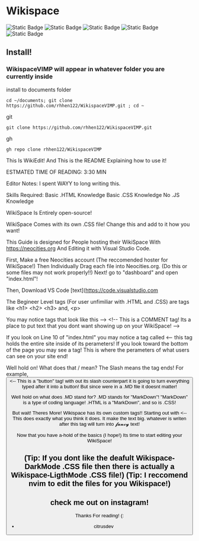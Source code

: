 # Wikispace
![Static Badge](https://badgen.net/#static/Download/Wikispace/blue?icon=github)
![Static Badge](https://img.shields.io/badge/Download-Wikispace-red)
![Static Badge](https://img.shields.io/badge/Wikispace%20-Based-green)
![Static Badge](https://img.shields.io/badge/Open_Source-red)
![Static Badge](https://img.shields.io/badge/status%20-maintained-green)
## Install!
### WikispaceVIMP will appear in whatever folder you are currently inside
install to documents folder
```
cd ~/documents; git clone https://github.com/rhhen122/WikispaceVIMP.git ; cd ~
```
git
```
git clone https://github.com/rhhen122/WikispaceVIMP.git
```
gh
```
gh repo clone rhhen122/WikispaceVIMP
```

This Is WikiEdit!         And This is the README Explaining how to use it!

ESTMATED TIME OF READING: 3:30 MIN

Editor Notes: I spent WAYY to long writing this.

Skills Required:      Basic .HTML Knowledge     Basic .CSS Knowledge      No .JS Knowledge

WikiSpace Is Entirely open-source!

WikiSpace Comes with its own .CSS file! Change this and add to it how you want!

This Guide is designed for People hosting their WikiSpace With https://neocities.org
And Editing it with Visual Studio Code.

First, Make a free Neocities account (The reccomended hoster for WikiSpace!)
Then Individually Drag each file into Neocities.org. (Do this or some files may not work properly!!)
Next! go to "dashboard" and open "index.html"!

Then, Download VS Code [text](https://code.visualstudio.com

The Begineer Level tags (For user unfimiliar with .HTML and .CSS) are tags like &lt;h1> &lt;h2> &lt;h3> and, &lt;p>

You may notice tags that look like this --> &lt;!-- This is a COMMENT tag! Its a place to put text that you dont want showing up on your WikiSpace! -->

If you look on Line 10 of "index.html" you may notice a tag called <body> <-- this tag holds the entire site inside of its perameters!
If you look toward the bottom of the page you may see a </body> tag! This is where the perameters of what users can see on your site end!

Well hold on! What does that / mean? The Slash means the tag ends!
For example, <button> <-- This is a "button" tag! with out its slash counterpart it is going to turn everything typed after it into a button!
But since were in a .MD file it doesnt matter!

Well hold on what does .MD stand for? .MD stands for "MarkDown"! "MarkDown" is a type of coding language! .HTML is a "MarkDown", and so is .CSS!

But wait! Theres More! Wikispace has its own custom tags!!
Starting out with <bigtext> <-- This does exactly what you think it does. It make the text big.
<cur> whatever is writen after this tag will turn into 𝓯𝓪𝓷𝓬𝔂 text!

Now that you have a-hold of the basics (I hope!) Its time to start editing your WikiSpace!

(Tip: If you dont like the deafult Wikispace-DarkMode .CSS file then there is actually a Wikispace-LigthMode .CSS file!)
(Tip: I reccomend nvim to edit the files for you Wikispace!)
---
check me out on instagram!
------------------------------------------------------------------------------------------------------------------------------------------------------
Thanks For reading! (:
- citrusdev

